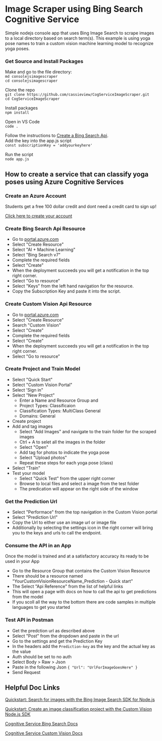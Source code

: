 # Image Scraper using Bing Search Cognitive Service
Simple nodejs console app that uses Bing Image Search to scrape images to a local directory based on search term(s). This example is using yoga pose names to train a custom vision machine learning model to recognize yoga poses.

### Get Source and Install Packages
Make and go to the file directory:
<br>
`md consolejsimagescraper`
<br>
`cd consolejsimagescraper`

Clone the repo <br>
`git clone https://github.com/cassieview/CogServiceImageScraper.git`
<br>
`cd CogServiceImageScraper`

Install packages <br>
`npm install`

Open in VS Code <br>
`code .`

Follow the instructions to [Create a Bing Search Api](https://github.com/cassieview/ImageScraperWithBingSearchCogServ#create-bing-search-api-resource). <br>
Add the key into the app.js script <br>
`const subscriptionKey = 'addyourkeyhere'`

Run the script <br>
`node app.js`


## How to create a service that can classify yoga poses using Azure Cognitive Services

### Create an Azure Account
Students get a free 100 dollar credit and dont need a credit card to sign up!

[Click here to create your account](https://azure.microsoft.com/en-us/free/students?WT.mc_id=techtogether-talk-casiljan)

### Create Bing Search Api Resource
* Go to [portal.azure.com](https://portal.azure.com/)
* Select "Create Resource"
* Select "AI + Machine Learning"
* Select "Bing Search v7"
* Complete the required fields
* Select "Create"
* When the deployment succeeds you will get a notification in the top right corner.
* Select "Go to resource"
* Select "Keys" from the left hand navigation for the resource.
* Copy the Subscription Key and paste it into the script.

### Create Custom Vision Api Resource
* Go to [portal.azure.com](https://portal.azure.com/)
* Select "Create Resource"
* Search "Custom Vision"
* Select "Create"
* Complete the required fields
* Select "Create"
* When the deployment succeeds you will get a notification in the top right corner.
* Select "Go to resource"

### Create Project and Train Model
* Select "Quick Start"
* Select "Custom Vision Portal"
* Select 'Sign in"
* Select "New Project"
  - Enter a Name and Resource Group and 
  - Project Types: Classificaion
  - Classification Types: MultiClass General
  - Domains: General
* Create project
* Add and tag images
  - Select "Add Images" and navigate to the train folder for the scraped images
  - Ctrl + A to selet all the images in the folder
  - Select "Open"
  - Add tag for photos to indicate the yoga pose
  - Select "Upload photos"
  - Repeat these steps for each yoga pose (class)
* Select "Train"
* Test your model
   - Select "Quick Test" from the upper right corner
   - Browse to local files and select a image from the test folder
   - The predication will appear on the right side of the window
   
### Get the Prediction Url
* Select "Performace" from the top navigation in the Custom Vision portal
* Select "Prediction Url"
* Copy the Url to either use an image url or image file
* Additionally by selecting the settings icon in the right corner will bring you to the keys and urls to call the endpoint.

### Consume the API in an App

Once the model is trained and at a satisfactory accuracy its ready to be used in your App
* Go to the Resource Group that contains the Custom Vision Resource
* There should be a resource named "YourCustomVisionResourceName_Prediction - Quick start"
* The Select "Api Reference" from the list of helpful links
* This will open a page with docs on how to call the api to get predictions from the model
* If you scoll all the way to the bottom there are code samples in multiple languages to get you started

### Test API in Postman
* Get the predction url as described above
* Select "Post" from the dropdown and paste in the url
* Go to the settings and get the Prediction Key
* In the headers add the `Prediction-key` as the key and the actual key as the value
* Auth should be set to no auth
* Select Body > Raw > Json
* Paste in the following Json
``{
  "Url": "UrlForImageGoesHere"
}``
* Send Request


## Helpful Doc Links

[Quickstart: Search for images with the Bing Image Search SDK for Node.js](https://docs.microsoft.com/en-us/azure/cognitive-services/bing-image-search/image-search-sdk-node-quickstart?WT.mc_id=techtogether-talk-casiljan)

[Quickstart: Create an image classification project with the Custom Vision Node.js SDK](https://docs.microsoft.com/en-us/azure/cognitive-services/custom-vision-service/node-tutorial?WT.mc_id=techtogether-talk-casiljan)

[Cognitive Service Bing Search Docs](https://docs.microsoft.com/en-us/azure/cognitive-services/bing-web-search?WT.mc_id=techtogether-talk-casiljan)

[Cognitive Service Custom Vision Docs](https://docs.microsoft.com/en-us/azure/cognitive-services/custom-vision-service/home?WT.mc_id=techtogether-talk-casiljan)
